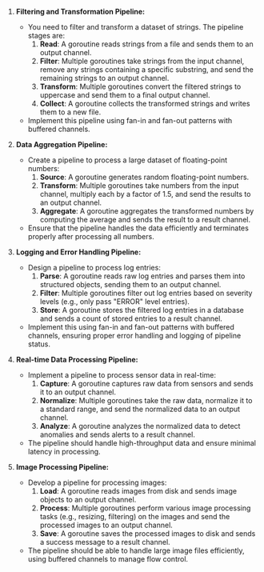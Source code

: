 1. **Filtering and Transformation Pipeline:**
   - You need to filter and transform a dataset of strings. The pipeline stages are:
     1. **Read**: A goroutine reads strings from a file and sends them to an output channel.
     2. **Filter**: Multiple goroutines take strings from the input channel, remove any strings containing a specific substring, and send the remaining strings to an output channel.
     3. **Transform**: Multiple goroutines convert the filtered strings to uppercase and send them to a final output channel.
     4. **Collect**: A goroutine collects the transformed strings and writes them to a new file.
   - Implement this pipeline using fan-in and fan-out patterns with buffered channels.

2. **Data Aggregation Pipeline:**
   - Create a pipeline to process a large dataset of floating-point numbers:
     1. **Source**: A goroutine generates random floating-point numbers.
     2. **Transform**: Multiple goroutines take numbers from the input channel, multiply each by a factor of 1.5, and send the results to an output channel.
     3. **Aggregate**: A goroutine aggregates the transformed numbers by computing the average and sends the result to a result channel.
   - Ensure that the pipeline handles the data efficiently and terminates properly after processing all numbers.

3. **Logging and Error Handling Pipeline:**
   - Design a pipeline to process log entries:
     1. **Parse**: A goroutine reads raw log entries and parses them into structured objects, sending them to an output channel.
     2. **Filter**: Multiple goroutines filter out log entries based on severity levels (e.g., only pass "ERROR" level entries).
     3. **Store**: A goroutine stores the filtered log entries in a database and sends a count of stored entries to a result channel.
   - Implement this using fan-in and fan-out patterns with buffered channels, ensuring proper error handling and logging of pipeline status.

4. **Real-time Data Processing Pipeline:**
   - Implement a pipeline to process sensor data in real-time:
     1. **Capture**: A goroutine captures raw data from sensors and sends it to an output channel.
     2. **Normalize**: Multiple goroutines take the raw data, normalize it to a standard range, and send the normalized data to an output channel.
     3. **Analyze**: A goroutine analyzes the normalized data to detect anomalies and sends alerts to a result channel.
   - The pipeline should handle high-throughput data and ensure minimal latency in processing.

5. **Image Processing Pipeline:**
   - Develop a pipeline for processing images:
     1. **Load**: A goroutine reads images from disk and sends image objects to an output channel.
     2. **Process**: Multiple goroutines perform various image processing tasks (e.g., resizing, filtering) on the images and send the processed images to an output channel.
     3. **Save**: A goroutine saves the processed images to disk and sends a success message to a result channel.
   - The pipeline should be able to handle large image files efficiently, using buffered channels to manage flow control.